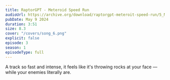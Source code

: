 ```yaml
---
title: RaptorGPT - Meteroid Speed Run
audioUrl: https://archive.org/download/raptorgpt-meteroit-speed-run/5_Meteroit_Speed_Run.mp3
pubDate: May 9 2024
duration: 3:51
size: 8.3
cover: "/covers/song_6.png"
explicit: false
episode: 3
season: 1
episodeType: full
---
```

A track so fast and intense, it feels like it's throwing rocks at your face — while your enemies literally are.